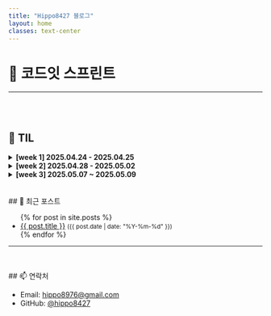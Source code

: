 ```yaml
---
title: "Hippo8427 블로그"
layout: home
classes: text-center
---
```


# 📌 코드잇 스프린트 

---

<br>
<br>

## 📅 TIL

<details>
<summary><strong>[week 1] 2025.04.24 - 2025.04.25</strong></summary>

- <a href="/2025/04/24/title.html">2025.04.24(목)</a><br>

</details>

<details>
<summary><strong>[week 2] 2025.04.28 - 2025.05.02</strong></summary>

- [2025.04.28(월)](/til/2025-04-28)  
- [2025.04.29(화)](/til/2025-04-29)
- [2025.04.30(수)](/til/2025-04-30)
- [2025.04.30(수) - 스프린트 미션 1](/til/2025-04-30-mission1)
- [2025.05.02(금)](/til/2025-05-02)

</details>

<details>
<summary><strong>[week 3] 2025.05.07 ~ 2025.05.09</strong></summary>

- [2025.05.07(수)](/til/2025-05-07)
- [2025.05.08(목)](/til/2025-05-08)
- [2025.05.09(금)](/til/2025-05-09)
- [평가 1](/til/2025-05-09-eval1)

</details>

<br>
<br>
## 📝 최근 포스트

<ul>
  {% for post in site.posts %}
    <li>
      <a href="{{ post.url }}">{{ post.title }}</a>
      <small>({{ post.date | date: "%Y-%m-%d" }})</small>
    </li>
  {% endfor %}
</ul>

---
<br>
<br>
## 📫 연락처


- Email: hippo8976@gmail.com
- GitHub: [@hippo8427](https://github.com/hippo8427)
